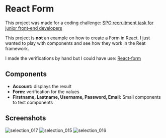 # React Form

This project was made for a coding challenge: [SPO recruitment task for junior front-end developers](https://github.com/servicepartnerone/spo-jr-coding-challenge)

This project is **not** an example on how to create a Form in React. I just wanted to play with components and see how they work in the Reat framework.

I made the verifications by hand but I could have use: [React-form](https://github.com/tannerlinsley/react-form)

## Components
* **Account:** displays the result
* **Form:** verification for the values
* **Firstname, Lastname, Username, Password, Email:** Small components to test components

## Screenshots

![selection_017](https://user-images.githubusercontent.com/2707508/30524972-0488f9aa-9bfe-11e7-8f0a-32a8e1c9f50d.png)
![selection_015](https://user-images.githubusercontent.com/2707508/30524966-f41ef2e0-9bfd-11e7-93d4-cbbb9ebe29ea.png)
![selection_016](https://user-images.githubusercontent.com/2707508/30524967-f5b93b42-9bfd-11e7-89c7-ce33bf33e15f.png)